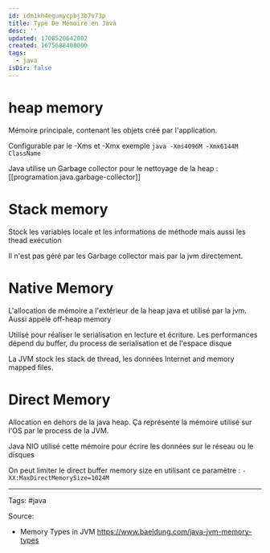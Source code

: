```yaml
---
id: idm1kh4egumycpbj3b7v73p
title: Type De Mémoire en Java
desc: ''
updated: 1708520642002
created: 1675688400000
tags:
  - java
isDir: false
---
```


# heap memory

Mémoire principale, contenant les objets créé par l'application.

Configurable par le -Xms et -Xmx exemple 
`java -Xms4096M -Xmx6144M ClassName`

Java utilise un Garbage collector pour le nettoyage de la heap : [[programation.java.garbage-collector]]

# Stack memory 

Stock les variables locale et les informations de méthode mais aussi les thead exécution 

Il n'est pas géré par les Garbage collector mais par la jvm directement.


# Native Memory

L'allocation de mémoire a l'extérieur de la heap java et utilisé par la jvm.
Aussi appelé off-heap memory

Utilisé pour réaliser le serialisation en lecture et écriture. 
Les performances dépend du buffer, du process de serialisation et de l'espace disque 

La JVM stock les stack de thread, les données Internet and memory mapped files.

# Direct Memory

Allocation en dehors de la java heap.
Ça représente la mémoire utilisé sur l'OS par le process de la JVM.

Java NIO utilisé cette mémoire pour écrire les données sur le réseau ou le disques

On peut limiter le direct buffer memory size en utilisant ce paramètre :
`-XX:MaxDirectMemorySize=1024M`

--- 
Tags: #java

Source:
- Memory Types in JVM https://www.baeldung.com/java-jvm-memory-types